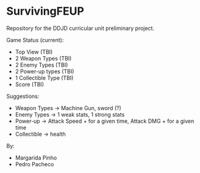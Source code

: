 # SurvivingFEUP
Repository for the DDJD curricular unit preliminary project.

Game Status (current):
- Top View (TBI)
- 2 Weapon Types (TBI)
- 2 Enemy Types (TBI)
- 2 Power-up types (TBI)
- 1 Collectible Type (TBI)
- Score (TBI)

Suggestions:
- Weapon Types -> Machine Gun, sword (?)
- Enemy Types -> 1 weak stats, 1 strong stats
- Power-up -> Attack Speed + for a given time, Attack DMG + for a given time
- Collectible -> health 

By:
- Margarida Pinho
- Pedro Pacheco
